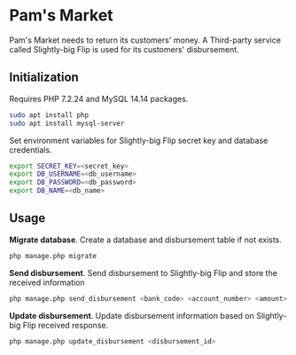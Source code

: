 # Pam's Market

Pam's Market needs to return its customers' money. A Third-party service called Slightly-big Flip is used for its customers' disbursement.

## Initialization

Requires PHP 7.2.24 and MySQL 14.14 packages.

```bash
sudo apt install php
sudo apt install mysql-server
```

Set environment variables for Slightly-big Flip secret key and database credentials.

```bash
export SECRET_KEY=<secret_key>
export DB_USERNAME=<db_username>
export DB_PASSWORD=<db_password>
export DB_NAME=<db_name>
```

## Usage

**Migrate database**. Create a database and disbursement table if not exists.
```bash
php manage.php migrate
```
**Send disbursement**. Send disbursement to Slightly-big Flip and store the received information 
```bash
php manage.php send_disbursement <bank_code> <account_number> <amount> <remark>
```
**Update disbursement**. Update disbursement information based on Slightly-big Flip received response.
```bash
php manage.php update_disbursement <disbursement_id>
```
